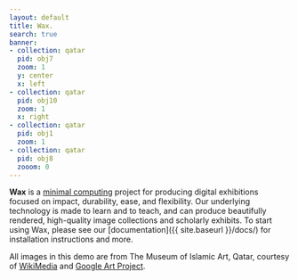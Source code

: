 ```yaml
---
layout: default
title: Wax.
search: true
banner:
- collection: qatar
  pid: obj7
  zoom: 1
  y: center
  x: left
- collection: qatar
  pid: obj10
  zoom: 1
  x: right
- collection: qatar
  pid: obj1
  zoom: 1
- collection: qatar
  pid: obj8
  zooom: 0
---
```


__Wax__ is a [minimal computing](http://go-dh.github.io/mincomp/) project for producing digital exhibitions focused on impact, durability, ease, and flexibility. Our underlying technology is made to learn and to teach, and can produce beautifully rendered, high-quality image collections and scholarly exhibits. To start using Wax, please see our [documentation]({{ site.baseurl }}/docs/) for installation instructions and more.

All images in this demo are from The Museum of Islamic Art, Qatar, courtesy of [WikiMedia](https://commons.wikimedia.org/wiki/Category:Google_Art_Project_works_in_The_Museum_of_Islamic_Art,_Qatar) and [Google Art Project](https://www.google.com/culturalinstitute/about/artproject/).
